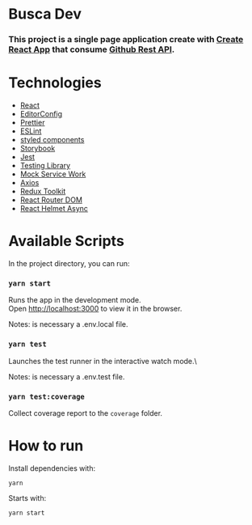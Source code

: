 # Busca Dev

### This project is a single page application create with [Create React App](https://github.com/facebook/create-react-app) that consume [Github Rest API](https://docs.github.com/en/rest).

# Technologies

- [React](https://reactjs.org/)
- [EditorConfig](https://editorconfig.org/)
- [Prettier](https://prettier.io/)
- [ESLint](https://eslint.org/)
- [styled components](https://styled-components.com/)
- [Storybook](https://storybook.js.org/)
- [Jest](https://jestjs.io/)
- [Testing Library](https://testing-library.com/)
- [Mock Service Work](https://mswjs.io/)
- [Axios](https://axios-http.com/)
- [Redux Toolkit](https://redux-toolkit.js.org/)
- [React Router DOM](https://reactrouter.com/)
- [React Helmet Async](https://github.com/staylor/react-helmet-async)

# Available Scripts

In the project directory, you can run:

### `yarn start`

Runs the app in the development mode.\
Open [http://localhost:3000](http://localhost:3000) to view it in the browser.

Notes: is necessary a .env.local file.

### `yarn test`

Launches the test runner in the interactive watch mode.\

Notes: is necessary a .env.test file.

### `yarn test:coverage`

Collect coverage report to the `coverage` folder.

# How to run

Install dependencies with:

```
yarn
```

Starts with:

```
yarn start
```
